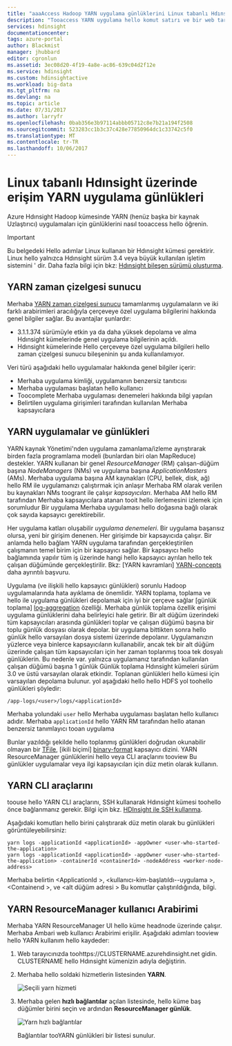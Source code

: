```yaml
---
title: "aaaAccess Hadoop YARN uygulama günlüklerini Linux tabanlı Hdınsight üzerinde - Azure | Microsoft Docs"
description: "Tooaccess YARN uygulama hello komut satırı ve bir web tarayıcısı kullanarak bir Linux tabanlı Hdınsight (Hadoop) kümesinde nasıl günlüğe yazacağını öğrenin."
services: hdinsight
documentationcenter: 
tags: azure-portal
author: Blackmist
manager: jhubbard
editor: cgronlun
ms.assetid: 3ec08d20-4f19-4a8e-ac86-639c04d2f12e
ms.service: hdinsight
ms.custom: hdinsightactive
ms.workload: big-data
ms.tgt_pltfrm: na
ms.devlang: na
ms.topic: article
ms.date: 07/31/2017
ms.author: larryfr
ms.openlocfilehash: 0bab356e3b97114abbb05712c8e7b21a194f2508
ms.sourcegitcommit: 523283cc1b3c37c428e77850964dc1c33742c5f0
ms.translationtype: MT
ms.contentlocale: tr-TR
ms.lasthandoff: 10/06/2017
---
```

# <a name="access-yarn-application-logs-on-linux-based-hdinsight"></a>Linux tabanlı Hdınsight üzerinde erişim YARN uygulama günlükleri

Azure Hdınsight Hadoop kümesinde YARN (henüz başka bir kaynak Uzlaştırıcı) uygulamaları için günlüklerini nasıl tooaccess hello öğrenin.

> [!IMPORTANT]
> Bu belgedeki Hello adımlar Linux kullanan bir Hdınsight kümesi gerektirir. Linux hello yalnızca Hdınsight sürüm 3.4 veya büyük kullanılan işletim sistemini ' dir. Daha fazla bilgi için bkz: [Hdınsight bileşen sürümü oluşturma](hdinsight-component-versioning.md#hdinsight-windows-retirement).

## <a name="YARNTimelineServer"></a>YARN zaman çizelgesi sunucu

Merhaba [YARN zaman çizelgesi sunucu](http://hadoop.apache.org/docs/r2.4.0/hadoop-yarn/hadoop-yarn-site/TimelineServer.html) tamamlanmış uygulamaların ve iki farklı arabirimleri aracılığıyla çerçeveye özel uygulama bilgilerini hakkında genel bilgiler sağlar. Bu avantajlar şunlardır:

* 3.1.1.374 sürümüyle etkin ya da daha yüksek depolama ve alma Hdınsight kümelerinde genel uygulama bilgilerinin açıldı.
* Hdınsight kümelerinde Hello çerçeveye özel uygulama bilgileri hello zaman çizelgesi sunucu bileşeninin şu anda kullanılamıyor.

Veri türü aşağıdaki hello uygulamalar hakkında genel bilgiler içerir:

* Merhaba uygulama kimliği, uygulamanın benzersiz tanıtıcısı
* Merhaba uygulaması başlatan hello kullanıcı
* Toocomplete Merhaba uygulaması denemeleri hakkında bilgi yapılan
* Belirtilen uygulama girişimleri tarafından kullanılan Merhaba kapsayıcılara

## <a name="YARNAppsAndLogs"></a>YARN uygulamalar ve günlükleri

YARN kaynak Yönetimi'nden uygulama zamanlama/izleme ayrıştırarak birden fazla programlama modeli (bunlardan biri olan MapReduce) destekler. YARN kullanan bir genel *ResourceManager* (RM) çalışan-düğüm başına *NodeManagers* (NMs) ve uygulama başına *ApplicationMasters* (AMs). Merhaba uygulama başına AM kaynakları (CPU, bellek, disk, ağ) hello RM ile uygulamanızı çalıştırmak için anlaşır Merhaba RM olarak verilen bu kaynakları NMs toogrant ile çalışır *kapsayıcıları*. Merhaba AM hello RM tarafından Merhaba kapsayıcılara atanan tooit hello ilerlemesini izlemek için sorumludur Bir uygulama Merhaba uygulaması hello doğasına bağlı olarak çok sayıda kapsayıcı gerektirebilir.

Her uygulama katları oluşabilir *uygulama denemeleri*. Bir uygulama başarısız olursa, yeni bir girişim denenen. Her girişimde bir kapsayıcıda çalışır. Bir anlamda hello bağlam YARN uygulama tarafından gerçekleştirilen çalışmanın temel birim için bir kapsayıcı sağlar. Bir kapsayıcı hello bağlamında yapılır tüm iş üzerinde hangi hello kapsayıcı ayrılan hello tek çalışan düğümünde gerçekleştirilir. Bkz: [YARN kavramları] [ YARN-concepts] daha ayrıntılı başvuru.

Uygulama (ve ilişkili hello kapsayıcı günlükleri) sorunlu Hadoop uygulamalarında hata ayıklama de önemlidir. YARN toplama, toplama ve hello ile uygulama günlükleri depolamak için iyi bir çerçeve sağlar [günlük toplama] [ log-aggregation] özelliği. Merhaba günlük toplama özellik erişimi uygulama günlüklerini daha belirleyici hale getirir. Bir alt düğüm üzerindeki tüm kapsayıcıları arasında günlükleri toplar ve çalışan düğümü başına bir toplu günlük dosyası olarak depolar. bir uygulama bittikten sonra hello günlük hello varsayılan dosya sistemi üzerinde depolanır. Uygulamanızın yüzlerce veya binlerce kapsayıcıların kullanabilir, ancak tek bir alt düğüm üzerinde çalışan tüm kapsayıcıları için her zaman toplanmış tooa tek dosyalı günlüklerin. Bu nedenle var. yalnızca uygulamanız tarafından kullanılan çalışan düğümü başına 1 günlük Günlük toplama Hdınsight kümeleri sürüm 3.0 ve üstü varsayılan olarak etkindir. Toplanan günlükleri hello kümesi için varsayılan depolama bulunur. yol aşağıdaki hello hello HDFS yol toohello günlükleri şöyledir:

    /app-logs/<user>/logs/<applicationId>

Merhaba yolundaki `user` hello Merhaba uygulaması başlatan hello kullanıcı adıdır. Merhaba `applicationId` hello YARN RM tarafından hello atanan benzersiz tanımlayıcı tooan uygulama

Bunlar yazıldığı şekilde hello toplanmış günlükleri doğrudan okunabilir olmayan bir [TFile][T-file], [ikili biçimi] [ binary-format] kapsayıcı dizini. YARN ResourceManager günlüklerini hello veya CLI araçlarını tooview Bu günlükler uygulamalar veya ilgi kapsayıcıları için düz metin olarak kullanın.

## <a name="yarn-cli-tools"></a>YARN CLI araçlarını

toouse hello YARN CLI araçlarını, SSH kullanarak Hdınsight kümesi toohello önce bağlanmanız gerekir. Bilgi için bkz. [HDInsight ile SSH kullanma](hdinsight-hadoop-linux-use-ssh-unix.md).

Aşağıdaki komutları hello birini çalıştırarak düz metin olarak bu günlükleri görüntüleyebilirsiniz:

    yarn logs -applicationId <applicationId> -appOwner <user-who-started-the-application>
    yarn logs -applicationId <applicationId> -appOwner <user-who-started-the-application> -containerId <containerId> -nodeAddress <worker-node-address>

Merhaba belirtin &lt;ApplicationId >, &lt;kullanıcı-kim-başlatıldı--uygulama >, &lt;Containerıd >, ve &lt;alt düğüm adresi > Bu komutlar çalıştırıldığında, bilgi.

## <a name="yarn-resourcemanager-ui"></a>YARN ResourceManager kullanıcı Arabirimi

Merhaba YARN ResourceManager UI hello küme headnode üzerinde çalışır. Merhaba Ambari web kullanıcı Arabirimi erişilir. Aşağıdaki adımları tooview hello YARN kullanım hello kaydeder:

1. Web tarayıcınızda toohttps://CLUSTERNAME.azurehdinsight.net gidin. CLUSTERNAME hello Hdınsight kümenizin adıyla değiştirin.
2. Merhaba hello soldaki hizmetlerin listesinden **YARN**.

    ![Seçili yarn hizmeti](./media/hdinsight-hadoop-access-yarn-app-logs-linux/yarnservice.png)
3. Merhaba gelen **hızlı bağlantılar** açılan listesinde, hello küme baş düğümler birini seçin ve ardından **ResourceManager günlük**.

    ![Yarn hızlı bağlantılar](./media/hdinsight-hadoop-access-yarn-app-logs-linux/yarnquicklinks.png)

    Bağlantılar tooYARN günlükleri bir listesi sunulur.

[YARN-timeline-server]:http://hadoop.apache.org/docs/r2.4.0/hadoop-yarn/hadoop-yarn-site/TimelineServer.html
[log-aggregation]:http://hortonworks.com/blog/simplifying-user-logs-management-and-access-in-yarn/
[T-file]:https://issues.apache.org/jira/secure/attachment/12396286/TFile%20Specification%2020081217.pdf
[binary-format]:https://issues.apache.org/jira/browse/HADOOP-3315
[YARN-concepts]:http://hortonworks.com/blog/apache-hadoop-yarn-concepts-and-applications/
